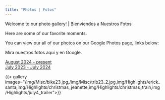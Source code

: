 ```yaml
---
title: "Photos | Fotos"
---
```


Welcome to our photo gallery! | Bienviendos a Nuestros Fotos  

Here are some of our favorite moments.  

You can view our all of our photos on our Google Photos page, links below:  

Mira nuestros fotos aqui y en Google.  

[August 2024 - present](https://photos.app.goo.gl/MyWKzqHSnYUdH51RA)  
[July 2023 - July 2024](https://photos.app.goo.gl/v5ao5UrGqKDxrME78)  


{{< gallery images="/img/Misc/bike23.jpg,/img/Misc/trib23_2.jpg,img/Highlights/erick_santa,img/Highlights/christmas_jeanette,img/Highlights/christmas_train,img/Highlights/july4_trailer">}}





